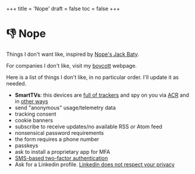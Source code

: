 +++
title = 'Nope'
draft = false
toc = false
+++

# 👎 Nope

Things I don't want like, inspired by [Nope's Jack Baty](https://baty.net/nope/).

For companies I don't like, visit my [boycott](boycott.md) webpage.

Here is a list of things I don't like, in no particular order. I'll update it as needed.

- **SmartTVs**: this devices are [full of trackers](https://arxiv.org/abs/1911.03447) and spy on you via
  [ACR](https://arxiv.org/abs/2409.06203) and in [other ways](https://www.theregister.com/2024/10/09/smart_tv_spy_on_viewers)
- send "anonymous" usage/telemetry data
- tracking consent
- cookie banners
- subscribe to receive updates/no available RSS or Atom feed
- nonsensical password requirements
- the form requires a phone number
- passkeys
- ask to install a proprietary app for MFA
- [SMS-based two-factor authentication](https://www.issms2fasecure.com/)
- Ask for a Linkedin profile. [Linkedin does not respect your privacy](https://www.dataprotection.ie/en/news-media/press-releases/irish-data-protection-commission-fines-linkedin-ireland-eu310-million)

